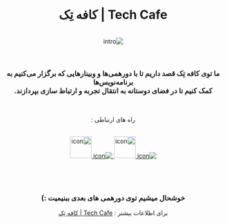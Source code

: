 <div align="center" dir="rtl">
    <h1>Tech Cafe | کافه تِک</h1>
    <br>
    <img src="https://github.com/techcafee/.github/raw/main/profile/intro.gif" alt="intro" w />
    <br>
    <br>
    <h1></h1>
    <h3>ما توی کافه تِک قصد داریم تا با دورهمی‌ها و وبینار‌هایی که برگزار می‌کنیم به برنامه‌‌نویس‌‌ها<br>
کمک کنیم تا در فضای دوستانه به انتقال تجربه و ارتباط سازی بپردازند.</h3><br>
    <p href="">راه های ارتباطی : </p><br>
    <a href="https://www.linkedin.com/company/tech-cafee"><img src="https://github.com/gauravghongde/social-icons/blob/master/SVG/Color/LinkedIN.svg" alt="icon"/>
    </a>
    <a href="https://www.instagram.com/techcafe_official/"><img src="https://github.com/gauravghongde/social-icons/blob/master/SVG/Color/Instagram.svg" alt="icon" width="50" height="50"/>
    </a>
    <a href="https://t.me/techcafee"><img src="https://github.com/gauravghongde/social-icons/blob/master/SVG/Color/Telegram.svg" alt="icon"/>
    </a>
    <a href="https://discord.gg/6v4vuMe8Az"><img src="https://cdn-icons-png.flaticon.com/512/2626/2626288.png" alt="icon" width="50" height="50"/>
    </a> <br>
    <h1></h1>
    <br>
    <h3>خوشحال میشیم توی دورهمی های بعدی ببنیمیت :)</h3>
    <p >برای اطلاعات بیشتر :
     <span><a href="https://redl.ink/techcAFE/links">Tech Cafe | کافه تِک
</a></span></p><br>
</div>
